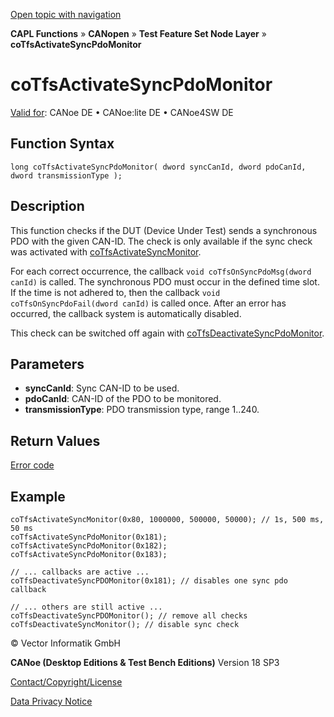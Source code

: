 [Open topic with navigation](../../../../../../CANoeDEFamily.htm#Topics/CAPLFunctions/CANopen/NodeLayerTFS/Functions/CAPLfunctionCoTfsActivateSyncPdoMonitor.md)

**CAPL Functions** » **CANopen** » **Test Feature Set Node Layer** » **coTfsActivateSyncPdoMonitor**

# coTfsActivateSyncPdoMonitor

[Valid for](../../../../Shared/FeatureAvailability.md): CANoe DE • CANoe:lite DE • CANoe4SW DE

## Function Syntax

```plaintext
long coTfsActivateSyncPdoMonitor( dword syncCanId, dword pdoCanId, dword transmissionType );
```

## Description

This function checks if the DUT (Device Under Test) sends a synchronous PDO with the given CAN-ID. The check is only available if the sync check was activated with [coTfsActivateSyncMonitor](CAPLfunctionCoTfsActivateSyncMonitor.md).

For each correct occurrence, the callback `void coTfsOnSyncPdoMsg(dword canId)` is called. The synchronous PDO must occur in the defined time slot. If the time is not adhered to, then the callback `void coTfsOnSyncPdoFail(dword canId)` is called once. After an error has occurred, the callback system is automatically disabled.

This check can be switched off again with [coTfsDeactivateSyncPdoMonitor](CAPLfunctionCoTfsDeactivateSyncPdoMonitor.md).

## Parameters

- **syncCanId**: Sync CAN-ID to be used.
- **pdoCanId**: CAN-ID of the PDO to be monitored.
- **transmissionType**: PDO transmission type, range 1..240.

## Return Values

[Error code](../CAPLfunctionsCANopenNLTFSErrorCodes.md)

## Example

```plaintext
coTfsActivateSyncMonitor(0x80, 1000000, 500000, 50000); // 1s, 500 ms, 50 ms
coTfsActivateSyncPdoMonitor(0x181);
coTfsActivateSyncPdoMonitor(0x182);
coTfsActivateSyncPdoMonitor(0x183);

// ... callbacks are active ...
coTfsDeactivateSyncPDOMonitor(0x181); // disables one sync pdo callback

// ... others are still active ...
coTfsDeactivateSyncPDOMonitor(); // remove all checks
coTfsDeactivateSyncMonitor(); // disable sync check
```

© Vector Informatik GmbH

**CANoe (Desktop Editions & Test Bench Editions)** Version 18 SP3

[Contact/Copyright/License](../../../../Shared/ContactCopyrightLicense.md)

[Data Privacy Notice](https://www.vector.com/int/en/company/get-info/privacy-policy/)